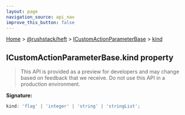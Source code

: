 ```yaml
---
layout: page
navigation_source: api_nav
improve_this_button: false
---
```



[Home](./index.md) &gt; [@rushstack/heft](./heft.md) &gt; [ICustomActionParameterBase](./heft.icustomactionparameterbase.md) &gt; [kind](./heft.icustomactionparameterbase.kind.md)

## ICustomActionParameterBase.kind property

> This API is provided as a preview for developers and may change based on feedback that we receive. Do not use this API in a production environment.
>

<b>Signature:</b>

```typescript
kind: 'flag' | 'integer' | 'string' | 'stringList';
```
